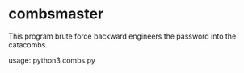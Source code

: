# combsmaster

This program brute force backward engineers the password into the catacombs.

usage: python3 combs.py
